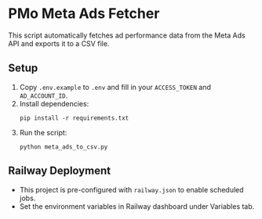 # PMo Meta Ads Fetcher

This script automatically fetches ad performance data from the Meta Ads API and exports it to a CSV file.

## Setup

1. Copy `.env.example` to `.env` and fill in your `ACCESS_TOKEN` and `AD_ACCOUNT_ID`.
2. Install dependencies:
   ```
   pip install -r requirements.txt
   ```
3. Run the script:
   ```
   python meta_ads_to_csv.py
   ```

## Railway Deployment

- This project is pre-configured with `railway.json` to enable scheduled jobs.
- Set the environment variables in Railway dashboard under Variables tab.
